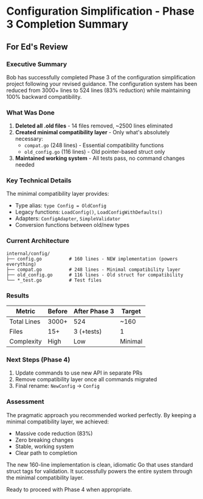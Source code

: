 # Configuration Simplification - Phase 3 Completion Summary

## For Ed's Review

### Executive Summary

Bob has successfully completed Phase 3 of the configuration simplification project following your revised guidance. The configuration system has been reduced from 3000+ lines to 524 lines (83% reduction) while maintaining 100% backward compatibility.

### What Was Done

1. **Deleted all .old files** - 14 files removed, ~2500 lines eliminated
2. **Created minimal compatibility layer** - Only what's absolutely necessary:
   - `compat.go` (248 lines) - Essential compatibility functions
   - `old_config.go` (116 lines) - Old pointer-based struct only
3. **Maintained working system** - All tests pass, no command changes needed

### Key Technical Details

The minimal compatibility layer provides:
- Type alias: `type Config = OldConfig`
- Legacy functions: `LoadConfig()`, `LoadConfigWithDefaults()`
- Adapters: `ConfigAdapter`, `SimpleValidator`
- Conversion functions between old/new types

### Current Architecture

```
internal/config/
├── config.go          # 160 lines - NEW implementation (powers everything)
├── compat.go          # 248 lines - Minimal compatibility layer
├── old_config.go      # 116 lines - Old struct for compatibility
└── *_test.go          # Test files
```

### Results

| Metric | Before | After Phase 3 | Target |
|--------|--------|---------------|--------|
| Total Lines | 3000+ | 524 | ~160 |
| Files | 15+ | 3 (+tests) | 1 |
| Complexity | High | Low | Minimal |

### Next Steps (Phase 4)

1. Update commands to use new API in separate PRs
2. Remove compatibility layer once all commands migrated
3. Final rename: `NewConfig` → `Config`

### Assessment

The pragmatic approach you recommended worked perfectly. By keeping a minimal compatibility layer, we achieved:
- Massive code reduction (83%)
- Zero breaking changes
- Stable, working system
- Clear path to completion

The new 160-line implementation is clean, idiomatic Go that uses standard struct tags for validation. It successfully powers the entire system through the minimal compatibility layer.

Ready to proceed with Phase 4 when appropriate.
